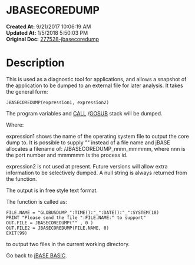 # JBASECOREDUMP

**Created At:** 9/21/2017 10:06:19 AM  
**Updated At:** 1/5/2018 5:50:03 PM  
**Original Doc:** [277528-jbasecoredump](https://docs.jbase.com/36868-jbase-basic/277528-jbasecoredump)  


# Description

This is used as a diagnostic tool for applications, and allows a snapshot of the application to be dumped to an external file for later analysis. It takes the general form:

```
JBASECOREDUMP(expression1, expression2)
```

The program variables and [CALL](263580-call) /[GOSUB](276075-gosub) stack will be dumped.

Where:

expression1 shows the name of the operating system file to output the core dump to. It is possible to supply "" instead of a file name and jBASE allocates a filename of: /JBASECOREDUMP\_nnnn\_mmmmm, where nnn is the port number and mmmmmm is the process id.

expression2 is not used at present. Future versions will allow extra information to be selectively dumped. A null string is always returned from the function.

The output is in free style text format.

The function is called as:

```
FILE.NAME = "GLOBUSDUMP_":TIME():"_":DATE():"_":SYSTEM(18)
PRINT "Please send the file ":FILE.NAME:" to support"
OUT.FILE = JBASECOREDUMP("" , 0 )
OUT.FILE2 = JBASECOREDUMP(FILE.NAME, 0)
EXIT(99)
```

to output two files in the current working directory.



Go back to [jBASE BASIC](263498-jbase-basic).
